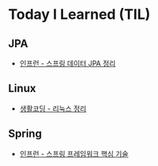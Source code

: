 # Today I Learned (TIL)

## JPA

* [인프런 - 스프링 데이터 JPA 정리](https://github.com/hongji3354/TIL/tree/master/JPA/%EC%9D%B8%ED%94%84%EB%9F%B0%20-%20%EC%8A%A4%ED%94%84%EB%A7%81%20%EB%8D%B0%EC%9D%B4%ED%84%B0%20JPA)

## Linux

* [생활코딩 - 리눅스 정리](https://github.com/hongji3354/TIL/tree/master/Linux/%EC%83%9D%ED%99%9C%EC%BD%94%EB%94%A9%20-%20Linux)

## Spring

* [인프런 - 스프링 프레임워크 핵심 기술](https://github.com/hongji3354/TIL/tree/master/Spring/%EC%9D%B8%ED%94%84%EB%9F%B0%20-%20%EC%8A%A4%ED%94%84%EB%A7%81%20%ED%94%84%EB%A0%88%EC%9E%84%EC%9B%8C%ED%81%AC%20%ED%95%B5%EC%8B%AC%20%EA%B8%B0%EC%88%A0)